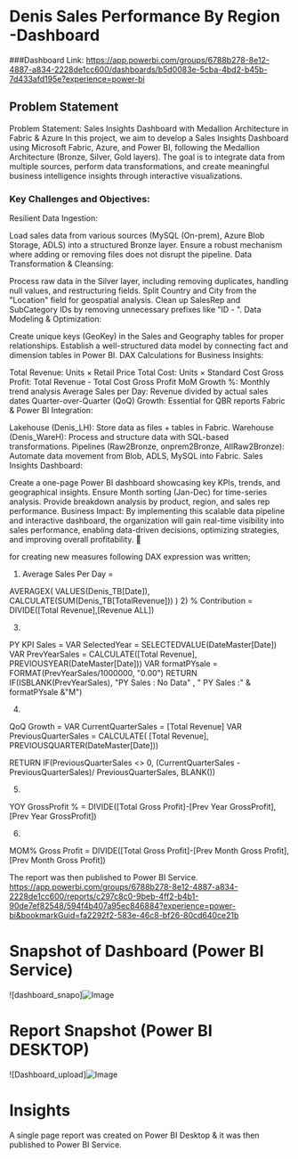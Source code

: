 # Denis Sales Performance  By Region -Dashboard

###Dashboard Link:  https://app.powerbi.com/groups/6788b278-8e12-4887-a834-2228de1cc600/dashboards/b5d0083e-5cba-4bd2-b45b-7d433afd195e?experience=power-bi

## Problem Statement

Problem Statement: Sales Insights Dashboard with Medallion Architecture in Fabric & Azure
In this project, we aim to develop a Sales Insights Dashboard using Microsoft Fabric, Azure, and Power BI, following the Medallion Architecture (Bronze, Silver, Gold layers). The goal is to integrate data from multiple sources, perform data transformations, and create meaningful business intelligence insights through interactive visualizations.

### Key Challenges and Objectives:
Resilient Data Ingestion:

Load sales data from various sources (MySQL (On-prem), Azure Blob Storage, ADLS) into a structured Bronze layer.
Ensure a robust mechanism where adding or removing files does not disrupt the pipeline.
Data Transformation & Cleansing:

Process raw data in the Silver layer, including removing duplicates, handling null values, and restructuring fields.
Split Country and City from the "Location" field for geospatial analysis.
Clean up SalesRep and SubCategory IDs by removing unnecessary prefixes like "ID - ".
Data Modeling & Optimization:

Create unique keys (GeoKey) in the Sales and Geography tables for proper relationships.
Establish a well-structured data model by connecting fact and dimension tables in Power BI.
DAX Calculations for Business Insights:

Total Revenue: Units × Retail Price
Total Cost: Units × Standard Cost
Gross Profit: Total Revenue - Total Cost
Gross Profit MoM Growth %: Monthly trend analysis
Average Sales per Day: Revenue divided by actual sales dates
Quarter-over-Quarter (QoQ) Growth: Essential for QBR reports
Fabric & Power BI Integration:

Lakehouse (Denis_LH): Store data as files + tables in Fabric.
Warehouse (Denis_WareH): Process and structure data with SQL-based transformations.
Pipelines (Raw2Bronze, onprem2Bronze, AllRaw2Bronze): Automate data movement from Blob, ADLS, MySQL into Fabric.
Sales Insights Dashboard:

Create a one-page Power BI dashboard showcasing key KPIs, trends, and geographical insights.
Ensure Month sorting (Jan-Dec) for time-series analysis.
Provide breakdown analysis by product, region, and sales rep performance.
Business Impact:
By implementing this scalable data pipeline and interactive dashboard, the organization will gain real-time visibility into sales performance, enabling data-driven decisions, optimizing strategies, and improving overall profitability. 🚀

  for creating new measures following DAX expression was written;
  
 1)  Average Sales Per Day = 

  AVERAGEX(
    VALUES(Denis_TB[Date]),
    CALCULATE(SUM(Denis_TB[TotalRevenue]))
)
2) 
% Contribution = DIVIDE([Total Revenue],[Revenue ALL])

3)
PY KPI Sales = 
                 VAR SelectedYear = SELECTEDVALUE(DateMaster[Date])
                 VAR PrevYearSales = CALCULATE([Total Revenue], PREVIOUSYEAR(DateMaster[Date]))
                 VAR formatPYsale = FORMAT(PrevYearSales/1000000, "0.00")
                   RETURN 
                             IF(ISBLANK(PrevYearSales), "PY Sales : No Data" , " PY Sales :" & formatPYsale &"M")
                

4) 
QoQ Growth = 
VAR CurrentQuarterSales = [Total Revenue]
VAR PreviousQuarterSales = 
    CALCULATE(
        [Total Revenue], 
        PREVIOUSQUARTER(DateMaster[Date]))
    
RETURN
    IF(PreviousQuarterSales <> 0, (CurrentQuarterSales - PreviousQuarterSales)/ PreviousQuarterSales, BLANK())


5)
YOY GrossProfit % = DIVIDE([Total Gross Profit]-[Prev Year GrossProfit], [Prev Year GrossProfit])

6) 
MOM% Gross Profit = DIVIDE([Total Gross Profit]-[Prev Month Gross Profit],[Prev Month Gross Profit])


 The report was then published to Power BI Service.
 https://app.powerbi.com/groups/6788b278-8e12-4887-a834-2228de1cc600/reports/c297c8c0-9beb-4ff2-b4b1-90de7ef82548/594f4b407a95ec846884?experience=power-bi&bookmarkGuid=fa2292f2-583e-46c8-bf26-80cd640ce21b

 
# Snapshot of Dashboard (Power BI Service)

![dashboard_snapo]![Image](https://github.com/user-attachments/assets/992b0bbf-cf9c-4316-a13c-dd9ed3021ebd)

 
 # Report Snapshot (Power BI DESKTOP)

 
![Dashboard_upload]![Image](https://github.com/user-attachments/assets/184d8d04-179c-4b16-8075-aea707c55224)

# Insights

A single page report was created on Power BI Desktop & it was then published to Power BI Service.
